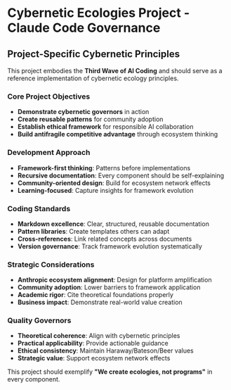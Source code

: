 # Cybernetic Ecologies Project - Claude Code Governance

## Project-Specific Cybernetic Principles

This project embodies the **Third Wave of AI Coding** and should serve as a reference implementation of cybernetic ecology principles.

### Core Project Objectives
- **Demonstrate cybernetic governors** in action
- **Create reusable patterns** for community adoption  
- **Establish ethical framework** for responsible AI collaboration
- **Build antifragile competitive advantage** through ecosystem thinking

### Development Approach
- **Framework-first thinking**: Patterns before implementations
- **Recursive documentation**: Every component should be self-explaining
- **Community-oriented design**: Build for ecosystem network effects
- **Learning-focused**: Capture insights for framework evolution

### Coding Standards
- **Markdown excellence**: Clear, structured, reusable documentation
- **Pattern libraries**: Create templates others can adapt
- **Cross-references**: Link related concepts across documents
- **Version governance**: Track framework evolution systematically

### Strategic Considerations
- **Anthropic ecosystem alignment**: Design for platform amplification
- **Community adoption**: Lower barriers to framework application
- **Academic rigor**: Cite theoretical foundations properly
- **Business impact**: Demonstrate real-world value creation

### Quality Governors
- **Theoretical coherence**: Align with cybernetic principles
- **Practical applicability**: Provide actionable guidance
- **Ethical consistency**: Maintain Haraway/Bateson/Beer values
- **Strategic value**: Support ecosystem network effects

This project should exemplify **"We create ecologies, not programs"** in every component.
